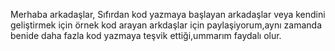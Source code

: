 Merhaba arkadaşlar,
Sıfırdan kod yazmaya başlayan arkadaşlar veya kendini geliştirmek için örnek kod arayan arkdaşlar için paylaşiyorum,aynı zamanda benide daha fazla kod yazmaya teşvik ettiği,ummarım faydalı olur. 
